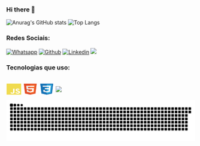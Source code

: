 ### Hi there 👋
![Anurag's GitHub stats](https://github-readme-stats.vercel.app/api?username=Esio1998&show_icons=true&theme=chartreuse-dark)
![Top Langs](https://github-readme-stats.vercel.app/api/top-langs/?username=Esio1998&layout=compact&theme=chartreuse-dark)
 
### Redes Sociais:
 
[![Whatsapp](https://img.shields.io/badge/WhatsApp-25D366?style=for-the-badge&logo=whatsapp&logoColor=white)](https://wa.me/5511946592318)
[![Github](https://img.shields.io/badge/GitHub-100000?style=for-the-badge&logo=github&logoColor=white)](https://github.com/Esio1998)
[![Linkedin](https://img.shields.io/badge/LinkedIn-0077B5?style=for-the-badge&logo=linkedin&logoColor=white)](https://www.linkedin.com/in/esio-almeida-179855243/)
<a href = "esioalmeida98@gmail.com"><img src="https://img.shields.io/badge/-Gmail-%23333?style=for-the-badge&logo=gmail&logoColor=white" target="_blank"></a>

### Tecnologias que uso:

<div style="display: inline_block"><br>
  <img align="center" alt="esio-js" height="30" width="40" src="https://raw.githubusercontent.com/devicons/devicon/master/icons/javascript/javascript-plain.svg">
  <img align="center" alt="esio-html" height="30" width="40" src="https://raw.githubusercontent.com/devicons/devicon/master/icons/html5/html5-original.svg">
  <img align="center" alt="esio-css" height="30" width="40" src="https://raw.githubusercontent.com/devicons/devicon/master/icons/css3/css3-original.svg">
  <img align="center" alt"FIGMA" height="30" widht"40" src="https://cdn.jsdelivr.net/gh/devicons/devicon/icons/figma/figma-original.svg"/>
 </div>
 
 ![snake gif](https://github.com/Esio1998/Esio1998/blob/output/github-contribution-grid-snake.svg)
